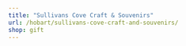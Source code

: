 ```yaml
---
title: "Sullivans Cove Craft & Souvenirs"
url: /hobart/sullivans-cove-craft-and-souvenirs/
shop: gift
---
```

